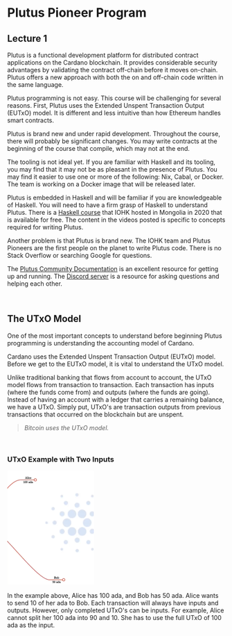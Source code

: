 # Plutus Pioneer Program
## Lecture 1

Plutus is a functional development platform for distributed contract applications on the Cardano blockchain. It provides considerable security advantages by validating the contract off-chain before it moves on-chain. Plutus offers a new approach with both the on and off-chain code written in the same language.

Plutus programming is not easy. This course will be challenging for several reasons. First, Plutus uses the Extended Unspent Transaction Output (EUTxO) model. It is different and less intuitive than how Ethereum handles smart contracts.

Plutus is brand new and under rapid development. Throughout the course, there will probably be significant changes. You may write contracts at the beginning of the course that compile, which may not at the end. 

The tooling is not ideal yet. If you are familiar with Haskell and its tooling, you may find that it may not be as pleasant in the presence of Plutus. You may find it easier to use one or more of the following: Nix, Cabal, or Docker. The team is working on a Docker image that will be released later.

Plutus is embedded in Haskell and will be familiar if you are knowledgeable of Haskell. You will need to have a firm grasp of Haskell to understand Plutus. There is a [Haskell course](https://www.youtube.com/playlist?list=PLJ3w5xyG4JWmBVIigNBytJhvSSfZZzfTm) that IOHK hosted in Mongolia in 2020 that is available for free. The content in the videos posted is specific to concepts required for writing Plutus.

Another problem is that Plutus is brand new. The IOHK team and Plutus Pioneers are the first people on the planet to write Plutus code. There is no Stack Overflow or searching Google for questions. 

The [Plutus Community Documentation](https://docs.plutus-community.com/) is an excellent resource for getting up and running. The [Discord server](https://discord.gg/) is a resource for asking questions and helping each other.

<br>

## The UTxO Model

One of the most important concepts to understand before beginning Plutus programming is understanding the accounting model of Cardano. 

Cardano uses the Extended Unspent Transaction Output (EUTxO) model. Before we get to the EUTxO model, it is vital to understand the UTxO model.

Unlike traditional banking that flows from account to account, the UTxO model flows from transaction to transaction. Each transaction has inputs (where the funds come from) and outputs (where the funds are going). Instead of having an account with a ledger that carries a remaining balance, we have a UTxO. Simply put, UTxO's are transaction outputs from previous transactions that occurred on the blockchain but are unspent.



>  *Bitcoin uses the UTxO model.*

<br>

### UTxO Example with Two Inputs
<img src="https://github.com/Vielhammer/plutus-pioneer-docs/blob/master/week01/images/image-20210918195543160.png" alt="image-20210918195543160" style="width:200px; height: 300" />

In the example above, Alice has 100 ada, and Bob has 50 ada. Alice wants to send 10 of her ada to Bob.  Each transaction will always have inputs and outputs. However, only completed UTxO's can be inputs. For example, Alice cannot split her 100 ada into 90 and 10. She has to use the full UTxO of 100 ada as the input. 



